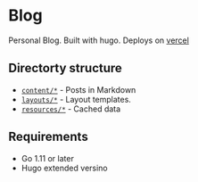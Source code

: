 # Blog

Personal Blog. Built with hugo. Deploys on [vercel](https://vercel.com/)

## Directorty structure

- [`content/*`](/content) - Posts in Markdown
- [`layouts/*`](/layouts) - Layout templates.
- [`resources/*`](/resources/) - Cached data

## Requirements

- Go 1.11 or later
- Hugo extended versino
